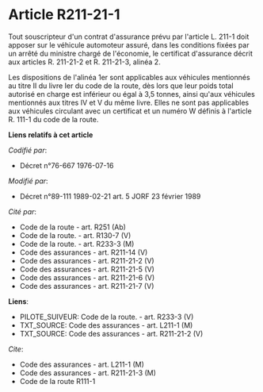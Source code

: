 # Article R211-21-1

Tout souscripteur d'un contrat d'assurance prévu par l'article L. 211-1 doit apposer sur le véhicule automoteur assuré, dans
les conditions fixées par un arrêté du ministre chargé de l'économie, le certificat d'assurance décrit aux articles R.
211-21-2 et R. 211-21-3, alinéa 2.

Les dispositions de l'alinéa 1er sont applicables aux véhicules mentionnés au titre II du livre Ier du code de la route, dès
lors que leur poids total autorisé en charge est inférieur ou égal à 3,5 tonnes, ainsi qu'aux véhicules mentionnés aux titres
IV et V du même livre. Elles ne sont pas applicables aux véhicules circulant avec un certificat et un numéro W définis à
l'article R. 111-1 du code de la route.

**Liens relatifs à cet article**

_Codifié par_:

  - Décret n°76-667 1976-07-16

_Modifié par_:

  - Décret n°89-111 1989-02-21 art. 5 JORF 23 février 1989

_Cité par_:

  - Code de la route - art. R251 (Ab)
  - Code de la route. - art. R130-7 (V)
  - Code de la route. - art. R233-3 (M)
  - Code des assurances - art. R211-14 (V)
  - Code des assurances - art. R211-21-2 (V)
  - Code des assurances - art. R211-21-5 (V)
  - Code des assurances - art. R211-21-6 (V)
  - Code des assurances - art. R211-21-7 (V)

**Liens**:

  - PILOTE_SUIVEUR: Code de la route. - art. R233-3 (V)
  - TXT_SOURCE: Code des assurances - art. L211-1 (M)
  - TXT_SOURCE: Code des assurances - art. R211-21-2 (V)

_Cite_:

  - Code des assurances - art. L211-1 (M)
  - Code des assurances - art. R211-21-3 (M)
  - Code de la route R111-1
